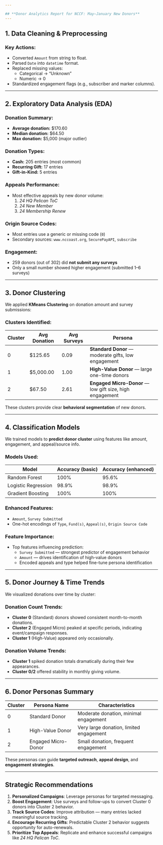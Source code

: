 ```yaml
---

## **Donor Analytics Report for NCCF: May–January New Donors**
---
```


## 1. Data Cleaning & Preprocessing

### **Key Actions:**
- Converted `Amount` from string to float.
- Parsed `Date` into `datetime` format.
- Replaced missing values:
  - Categorical → “Unknown”
  - Numeric → 0
- Standardized engagement flags (e.g., subscriber and marker columns).

---

## 2. Exploratory Data Analysis (EDA)

### **Donation Summary:**
- **Average donation:** $170.60
- **Median donation:** $64.50
- **Max donation:** $5,000 (major outlier)

### **Donation Types:**
- **Cash:** 205 entries (most common)
- **Recurring Gift:** 17 entries
- **Gift-in-Kind:** 5 entries

### **Appeals Performance:**
- Most effective appeals by new donor volume:
  1. *24 HQ Pelican ToC*
  2. *24 New Member*
  3. *24 Membership Renew*

### **Origin Source Codes:**
- Most entries use a generic or missing code (`0`)
- Secondary sources: `www.nccoast.org`, `SecurePayAPI`, `subscribe`

### **Engagement:**
- 259 donors (out of 302) did **not submit any surveys**
- Only a small number showed higher engagement (submitted 1–6 surveys)

---

## 3. Donor Clustering

We applied **KMeans Clustering** on donation amount and survey submissions:

### **Clusters Identified:**
| Cluster | Avg Donation | Avg Surveys | Persona |
|---------|---------------|--------------|---------|
| 0       | $125.65       | 0.09         | **Standard Donor** — moderate gifts, low engagement |
| 1       | $5,000.00     | 1.00         | **High-Value Donor** — large one-time donors |
| 2       | $67.50        | 2.61         | **Engaged Micro-Donor** — low gift size, high engagement |

These clusters provide clear **behavioral segmentation** of new donors.

---

## 4. Classification Models

We trained models to **predict donor cluster** using features like amount, engagement, and appeal/source info.

### **Models Used:**
| Model                  | Accuracy (basic) | Accuracy (enhanced) |
|------------------------|------------------|----------------------|
| Random Forest          | 100%             | 95.6%               |
| Logistic Regression    | 98.9%            | 98.9%               |
| Gradient Boosting      | 100%             | 100%              |

###  **Enhanced Features:**
- `Amount`, `Survey Submitted`
- One-hot encodings of `Type`, `Fund(s)`, `Appeal(s)`, `Origin Source Code`

### **Feature Importance:**
- Top features influencing prediction:
  - `Survey Submitted` — strongest predictor of engagement behavior
  - `Amount` — drives identification of high-value donors
  - Encoded appeals and type helped fine-tune persona identification

---

## 5. Donor Journey & Time Trends

We visualized donations over time by cluster:

### **Donation Count Trends:**
- **Cluster 0** (Standard) donors showed consistent month-to-month donations.
- **Cluster 2** (Engaged Micro) peaked at specific periods, indicating event/campaign responses.
- **Cluster 1** (High-Value) appeared only occasionally.

### **Donation Volume Trends:**
- **Cluster 1** spiked donation totals dramatically during their few appearances.
- **Cluster 0/2** offered stability in monthly giving volume.

---

## 6. Donor Personas Summary

| Cluster | Persona Name            | Characteristics |
|---------|-------------------------|-----------------|
| 0       | Standard Donor          | Moderate donation, minimal engagement |
| 1       | High-Value Donor        | Very large donation, limited engagement |
| 2       | Engaged Micro-Donor     | Small donation, frequent engagement |

These personas can guide **targeted outreach**, **appeal design**, and **engagement strategies**.

---

## Strategic Recommendations

1. **Personalized Campaigns**: Leverage personas for targeted messaging.
2. **Boost Engagement**: Use surveys and follow-ups to convert Cluster 0 donors into Cluster 2 behavior.
3. **Track Source Codes**: Improve attribution — many entries lacked meaningful source tracking.
4. **Encourage Recurring Gifts**: Predictable Cluster 2 behavior suggests opportunity for auto-renewals.
5. **Prioritize Top Appeals**: Replicate and enhance successful campaigns like *24 HQ Pelican ToC*.
